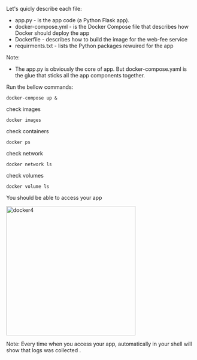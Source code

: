 Let's quicly describe each file: 

* app.py - is the app code (a Python Flask app). 
* docker-compose.yml - is the Docker Compose file that describes how Docker should deploy the app
* Dockerfile - describes how to build the image for the web-fee service 
* requirments.txt - lists the Python packages rewuired for the app 

Note: 
   - The app.py is obviously the core of app. But docker-compose.yaml is the glue that sticks all the app components together. 


Run the bellow commands: 

```
docker-compose up &
```
check images
```
docker images    
```
check containers 
```
docker ps
```
check network 
```
docker network ls
```
check volumes
```
docker volume ls
```

You should be able to access your app

<img width="345" alt="docker4" src="https://user-images.githubusercontent.com/13994900/100533790-c6e6c000-31cd-11eb-8ad3-cc454d4cfd02.PNG">

Note: Every time when you access your app, automatically in your shell will show that logs was collected .
